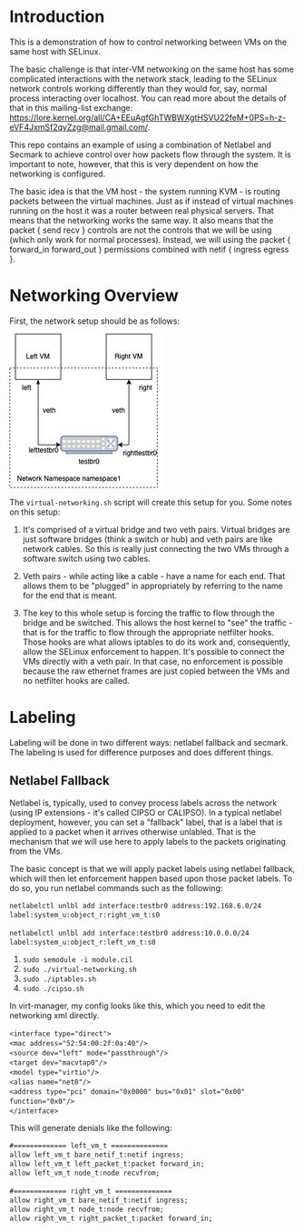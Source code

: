 # Introduction

This is a demonstration of how to control networking between VMs on the same host with SELinux.

The basic challenge is that inter-VM networking on the same host has some complicated interactions with the network stack, leading to the SELinux network controls working differently than they would for, say, normal process interacting over localhost. You can read more about the details of that in this mailing-list exchange: https://lore.kernel.org/all/CA+EEuAgfGhTWBWXgtHSVU22feM+0PS=h-z-eVF4JxmSf2qyZzg@mail.gmail.com/.

This repo contains an example of using a combination of Netlabel and Secmark to achieve control over how packets flow through the system. It is important to note, however, that this is very dependent on how the networking is configured.

The basic idea is that the VM host - the system running KVM - is routing packets between the virtual machines. Just as if instead of virtual machines running on the host it was a router between real physical servers. That means that the networking works the same way. It also means that the packet { send recv } controls are not the controls that we will be using (which only work for normal processes). Instead, we will using the packet { forward_in forward_out } permissions combined with netif { ingress egress }.

# Networking Overview

First, the network setup should be as follows:

![](network-diagram.png)

The `virtual-networking.sh` script will create this setup for you. Some notes on this setup:

1. It's comprised of a virtual bridge and two veth pairs. Virtual bridges are just software bridges (think a switch or hub) and veth pairs are like network cables. So this is really just connecting the two VMs through a software switch using two cables.

2. Veth pairs - while acting like a cable - have a name for each end. That allows them to be "plugged" in appropriately by referring to the name for the end that is meant.

3. The key to this whole setup is forcing the traffic to flow through the bridge and be switched. This allows the host kernel to "see" the traffic - that is for the traffic to flow through the appropriate netfilter hooks. Those hooks are what allows iptables to do its work and, consequently, allow the SELinux enforcement to happen. It's possible to connect the VMs directly with a veth pair. In that case, no enforcement is possible because the raw ethernet frames are just copied between the VMs and no netfilter hooks are called.

# Labeling

Labeling will be done in two different ways: netlabel fallback and secmark. The labeling is used for difference purposes and does different things.

## Netlabel Fallback

Netlabel is, typically, used to convey process labels across the network (using IP extensions - it's called CIPSO or CALIPSO). In a typical netlabel deployment, however, you can set a "fallback" label, that is a label that is applied to a packet when it arrives otherwise unlabled. That is the mechanism that we will use here to apply labels to the packets originating from the VMs.

The basic concept is that we will apply packet labels using netlabel fallback, which will then let enforcement happen based upon those packet labels. To do so, you run netlabel commands such as the following:

```
netlabelctl unlbl add interface:testbr0 address:192.168.6.0/24 label:system_u:object_r:right_vm_t:s0

netlabelctl unlbl add interface:testbr0 address:10.0.0.0/24 label:system_u:object_r:left_vm_t:s0
```


1. `sudo semodule -i module.cil`
2. `sudo ./virtual-networking.sh`
3. `sudo ./iptables.sh`
4. `sudo ./cipso.sh`

In virt-manager, my config looks like this, which you need to edit the networking xml directly.

`<interface type="direct">`  
  `<mac address="52:54:00:2f:0a:40"/>`  
  `<source dev="left" mode="passthrough"/>`  
  `<target dev="macvtap0"/>`  
  `<model type="virtio"/>`  
  `<alias name="net0"/>`  
  `<address type="pci" domain="0x0000" bus="0x01" slot="0x00" function="0x0"/>`  
`</interface>`  

This will generate denials like the following:

```
#============= left_vm_t ==============
allow left_vm_t bare_netif_t:netif ingress;
allow left_vm_t left_packet_t:packet forward_in;
allow left_vm_t node_t:node recvfrom;

#============= right_vm_t ==============
allow right_vm_t bare_netif_t:netif ingress;
allow right_vm_t node_t:node recvfrom;
allow right_vm_t right_packet_t:packet forward_in;
```
